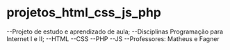﻿# projetos_html_css_js_php
 --Projeto de estudo e aprendizado de aula;
 --Disciplinas Programação para Internet I e II;
 --HTML
 --CSS
 --PHP
 --JS
 --Professores: Matheus e Fagner
